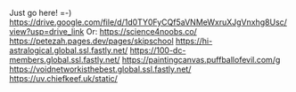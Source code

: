 Just go here! =-)
https://drive.google.com/file/d/1d0TY0FyCQf5aVNMeWxruXJgVnxhg8Usc/view?usp=drive_link
Or:
https://science4noobs.co/
https://petezah.pages.dev/pages/skipschool
https://hi-astralogical.global.ssl.fastly.net/
https://100-dc-members.global.ssl.fastly.net/
https://paintingcanvas.puffballofevil.com/g
https://voidnetworkisthebest.global.ssl.fastly.net/
https://uv.chiefkeef.uk/static/
